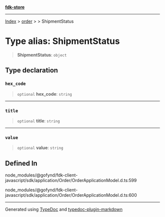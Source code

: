 [**fdk-store**](../../../README.md)
***

[Index](../../../API.md) > [order](../../README.md) > [<internal>](../README.md) > ShipmentStatus

# Type alias: ShipmentStatus

> **ShipmentStatus**: `object`

## Type declaration

### `hex_code`

> `optional` **hex\_code**: `string`

***

### `title`

> `optional` **title**: `string`

***

### `value`

> `optional` **value**: `string`

## Defined In

node\_modules/@gofynd/fdk-client-javascript/sdk/application/Order/OrderApplicationModel.d.ts:599

node\_modules/@gofynd/fdk-client-javascript/sdk/application/Order/OrderApplicationModel.d.ts:600

***
Generated using [TypeDoc](https://typedoc.org/) and [typedoc-plugin-markdown](https://www.npmjs.com/package/typedoc-plugin-markdown)
